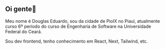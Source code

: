 ## Oi gente👋

Meu nome é Douglas Eduardo, sou da cidade de PioIX no Piauí, atualmente curso  6º período do curso de Engenharia de Software na Universidade Federal do Ceará.

Sou dev frontend, tenho conhecimento em React, Next, Tailwind, etc.
<!--
**douglasessousa/douglasessousa** is a ✨ _special_ ✨ repository because its `README.md` (this file) appears on your GitHub profile.

Here are some ideas to get you started:

- 🔭 I’m currently working on ...
- 🌱 I’m currently learning ...
- 👯 I’m looking to collaborate on ...
- 🤔 I’m looking for help with ...
- 💬 Ask me about ...
- 📫 How to reach me: ...
- 😄 Pronouns: ...
- ⚡ Fun fact: ...
-->
